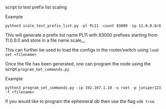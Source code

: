 script to test prefix list scaling

Example
```
python3 scale_test_prefix_list.py -pl PL11 -count 83000 -ip 11.0.0.0/8
```

This will generate a prefix list name PL11 with 83000 prefixes starting from 11.0.0.0 and store in a file name scale_<PL name>_<count>

This can further be used to load the configs in the router/switch using `load set <filename>`

Once the file has been generated, one can program the node using the script `program_Set_commands.py`

Example
```
python3 program_set_commands.py -ip 192.167.1.10 -u root -p juniper123 -f <filename>
```

If you would like to program the ephemeral db then use the flag `edb true`

